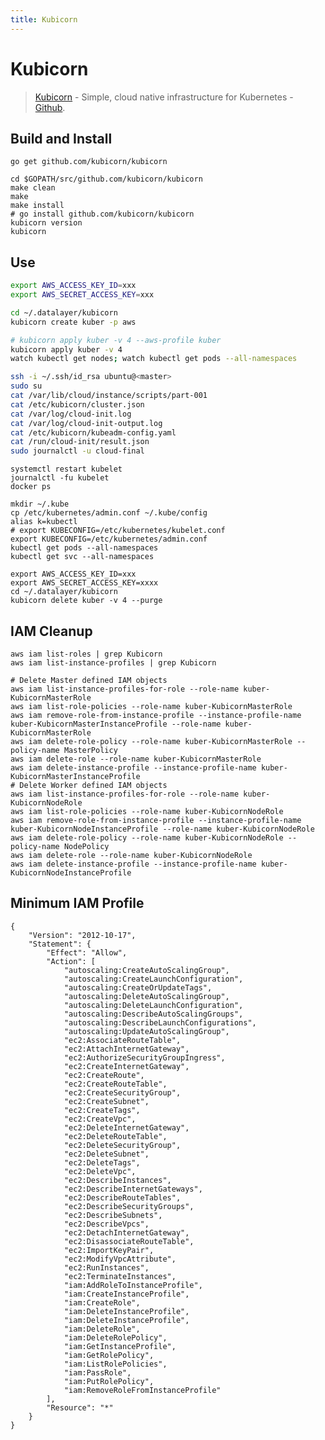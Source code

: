 ```yaml
---
title: Kubicorn
---
```


# Kubicorn

> [Kubicorn](http://kubicorn.io) - Simple, cloud native infrastructure for Kubernetes - [Github](https://github.com/kubicorn/kubicorn).

## Build and Install

```
go get github.com/kubicorn/kubicorn
```

```
cd $GOPATH/src/github.com/kubicorn/kubicorn
make clean
make
make install
# go install github.com/kubicorn/kubicorn
kubicorn version
kubicorn
```

## Use

```bash
export AWS_ACCESS_KEY_ID=xxx
export AWS_SECRET_ACCESS_KEY=xxx
```

```bash
cd ~/.datalayer/kubicorn
kubicorn create kuber -p aws
```

```bash
# kubicorn apply kuber -v 4 --aws-profile kuber
kubicorn apply kuber -v 4
watch kubectl get nodes; watch kubectl get pods --all-namespaces
```

```bash
ssh -i ~/.ssh/id_rsa ubuntu@<master>
sudo su
cat /var/lib/cloud/instance/scripts/part-001
cat /etc/kubicorn/cluster.json
cat /var/log/cloud-init.log
cat /var/log/cloud-init-output.log
cat /etc/kubicorn/kubeadm-config.yaml
cat /run/cloud-init/result.json 
sudo journalctl -u cloud-final
```

```
systemctl restart kubelet
journalctl -fu kubelet
docker ps
```

```
mkdir ~/.kube
cp /etc/kubernetes/admin.conf ~/.kube/config
alias k=kubectl
# export KUBECONFIG=/etc/kubernetes/kubelet.conf
export KUBECONFIG=/etc/kubernetes/admin.conf
kubectl get pods --all-namespaces
kubectl get svc --all-namespaces
```

```
export AWS_ACCESS_KEY_ID=xxx
export AWS_SECRET_ACCESS_KEY=xxxx
cd ~/.datalayer/kubicorn
kubicorn delete kuber -v 4 --purge
```

## IAM Cleanup

```
aws iam list-roles | grep Kubicorn
aws iam list-instance-profiles | grep Kubicorn
```

```
# Delete Master defined IAM objects
aws iam list-instance-profiles-for-role --role-name kuber-KubicornMasterRole
aws iam list-role-policies --role-name kuber-KubicornMasterRole
aws iam remove-role-from-instance-profile --instance-profile-name kuber-KubicornMasterInstanceProfile --role-name kuber-KubicornMasterRole
aws iam delete-role-policy --role-name kuber-KubicornMasterRole --policy-name MasterPolicy
aws iam delete-role --role-name kuber-KubicornMasterRole
aws iam delete-instance-profile --instance-profile-name kuber-KubicornMasterInstanceProfile
# Delete Worker defined IAM objects
aws iam list-instance-profiles-for-role --role-name kuber-KubicornNodeRole
aws iam list-role-policies --role-name kuber-KubicornNodeRole
aws iam remove-role-from-instance-profile --instance-profile-name kuber-KubicornNodeInstanceProfile --role-name kuber-KubicornNodeRole
aws iam delete-role-policy --role-name kuber-KubicornNodeRole --policy-name NodePolicy
aws iam delete-role --role-name kuber-KubicornNodeRole
aws iam delete-instance-profile --instance-profile-name kuber-KubicornNodeInstanceProfile
```

## Minimum IAM Profile

```
{
    "Version": "2012-10-17",
    "Statement": {
        "Effect": "Allow",
        "Action": [
            "autoscaling:CreateAutoScalingGroup",
            "autoscaling:CreateLaunchConfiguration",
            "autoscaling:CreateOrUpdateTags",
            "autoscaling:DeleteAutoScalingGroup",
            "autoscaling:DeleteLaunchConfiguration",
            "autoscaling:DescribeAutoScalingGroups",
            "autoscaling:DescribeLaunchConfigurations",
            "autoscaling:UpdateAutoScalingGroup",
            "ec2:AssociateRouteTable",
            "ec2:AttachInternetGateway",
            "ec2:AuthorizeSecurityGroupIngress",
            "ec2:CreateInternetGateway",
            "ec2:CreateRoute",
            "ec2:CreateRouteTable",
            "ec2:CreateSecurityGroup",
            "ec2:CreateSubnet",
            "ec2:CreateTags",
            "ec2:CreateVpc",
            "ec2:DeleteInternetGateway",
            "ec2:DeleteRouteTable",
            "ec2:DeleteSecurityGroup",
            "ec2:DeleteSubnet",
            "ec2:DeleteTags",
            "ec2:DeleteVpc",
            "ec2:DescribeInstances",
            "ec2:DescribeInternetGateways",
            "ec2:DescribeRouteTables",
            "ec2:DescribeSecurityGroups",
            "ec2:DescribeSubnets",
            "ec2:DescribeVpcs",
            "ec2:DetachInternetGateway",
            "ec2:DisassociateRouteTable",
            "ec2:ImportKeyPair",
            "ec2:ModifyVpcAttribute",
            "ec2:RunInstances",
            "ec2:TerminateInstances",
            "iam:AddRoleToInstanceProfile",
            "iam:CreateInstanceProfile",
            "iam:CreateRole",
            "iam:DeleteInstanceProfile",
            "iam:DeleteInstanceProfile",
            "iam:DeleteRole",
            "iam:DeleteRolePolicy",
            "iam:GetInstanceProfile",
            "iam:GetRolePolicy",
            "iam:ListRolePolicies",
            "iam:PassRole",
            "iam:PutRolePolicy",
            "iam:RemoveRoleFromInstanceProfile"
        ],
        "Resource": "*"
    }
}

```
<!--
## Deprecated

This are the steps to deploy your development (unsecure) Kubernetes cluster on Amazon with AWS EC2.

We assume you have the needed PVC and network available in your availabilty zone (e.g. `us-west-2`).

You also need a IAM role setup with the correct profile (see at the bottom of this page).

**Create Master**

Deploy a master EC2 machine based on the Ubuntu image `ami-835b4efa` with size `c3.4xlarge` (16vCPU with 30 GB RAM). Ensure you have 32 GB as root storage and open the security group.

To allow reuse on shutdown, associate an fixed Elastic IP to the machine.

Connect with `ssh` to the machine and run the following commands.

```
sudo su
cd
curl https://raw.githubusercontent.com/datalayer/apps/kuber-master/_specs/aws/kuber-aws-master -o $DLAHOME/bin/kuber-aws-master
chmod +x $DLAHOME/bin/kuber-aws-master
kuber-aws-master
```

Take note of the printed kubeadm command, e.g:

```
kubeadm join --token ed5ef9.6c35783ca6cb8994 52.88.44.52:433 --discovery-token-ca-cert-hash sha256:927f1dbe79dac89514ada952a5d283af45e695ddaf5d2c9020d52fa28edb36cb
```

**Join Workers**

Create workers based on the image `ami-4f0ad337` with size `c3.4xlarge`.

If you prefer spot instances, choose the size `r3.4xlarge`:

+ Set the maximum price to e.g. `0.4$`.
+ Select `persistent-request`.
+ Set the IAM role.
+ Define the worker security group.

To setup you worker instance from any other image, follow these steps:

```
sudo su
cd
curl https://raw.githubusercontent.com/datalayer/apps/kuber-master/_specs/aws/kuber-aws-join -o $DLAHOME/bin/kuber-aws-join 
chmod +x $DLAHOME/bin/kuber-aws-join
kuber-aws-join
```
-->
